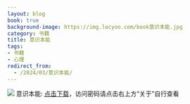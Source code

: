```yaml
---
layout: blog
book: true
background-image: https://img.locyoo.com/book意识本能.jpg
category: 书籍
title: 意识本能
tags:
- 书籍
- 心理
redirect_from:
  - /2024/03/意识本能/
---
```

![](https://img.locyoo.com/book意识本能.jpg)
意识本能: <a name = "ref1" href="https://url18.ctfile.com/f/50983618-1323135379-be575a?p=3619">点击下载</a>，访问密码请点击右上方“关于”自行查看